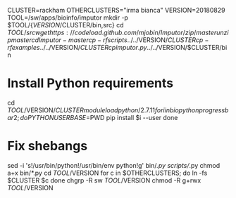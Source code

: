 CLUSTER=rackham
OTHERCLUSTERS="irma bianca"
VERSION=20180829
TOOL=/sw/apps/bioinfo/imputor
mkdir -p $TOOL/{$VERSION/$CLUSTER/bin,src}
cd $TOOL/src
wget https://codeload.github.com/mjobin/Imputor/zip/master
unzip master
cd Imputor-master
cp -rf scripts ../../$VERSION/$CLUSTER
cp -rf examples ../../$VERSION/$CLUSTER
cp imputor.py ../../$VERSION/$CLUSTER/bin
# Install Python requirements
cd $TOOL/$VERSION/$CLUSTER
module load python/2.7.11
for i in biopython progressbar2; do
  PYTHONUSERBASE=$PWD pip install $i --user
done
# Fix shebangs
sed -i 's!/usr/bin/python!/usr/bin/env python!g' bin/*.py scripts/*.py
chmod a+x bin/*.py
cd $TOOL/$VERSION
for c in $OTHERCLUSTERS; do
  ln -fs $CLUSTER $c
done
chgrp -R sw $TOOL/$VERSION
chmod -R g+rwx $TOOL/$VERSION


